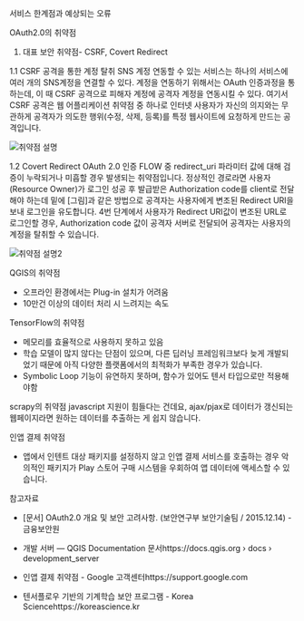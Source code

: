 서비스 한계점과 예상되는 오류

OAuth2.0의 취약점

1. 대표 보안 취약점- CSRF, Covert Redirect

1.1 CSRF 공격을 통한 계정 탈취
SNS 계정 연동할 수 있는 서비스는 하나의 서비스에 여러 개의 SNS계정을 연결할 수 있다.
계정을 연동하기 위해서는 OAuth 인증과정을 통하는데, 이 때 CSRF 공격으로 피해자 계정에 공격자 계정을 연동시킬 수 있다. 
  여기서 CSRF 공격은 웹 어플리케이션 취약점 중 하나로 인터넷 사용자가 자신의 의지와는 무관하게 공격자가 의도한 행위(수정, 삭제, 등록)를 특정 웹사이트에 요청하게 만드는 공격입니다.
  

  ![취약점 설명](https://user-images.githubusercontent.com/113437469/205424161-1475f6f3-ac13-4c26-8a2c-d695b2defd41.png)





  1.2 Covert Redirect
OAuth 2.0 인증 FLOW 중 redirect_uri 파라미터 값에 대해 검증이 누락되거나 미흡할 경우 발생되는 취약점입니다.
정상적인 경로라면 사용자(Resource Owner)가 로그인 성공 후 발급받은 Authorization code를 client로 전달해야 하는데 밑에 [그림]과 같은 방법으로 공격자는 사용자에게 변조된 Redirect URI을 보내 로그인을 유도합니다. 4번 단계에서 사용자가 Redirect URI값이 변조된 URL로 로그인할 경우, Authorization code 값이 공격자 서버로 전달되어 공격자는 사용자의 계정을 탈취할 수 있습니다.



  ![취약점 설명2](https://user-images.githubusercontent.com/113437469/205424240-f54cff3f-4a06-4965-b40e-f83d0a18eff8.png)


  
  

QGIS의 취약점
- 오프라인 환경에서는 Plug-in 설치가 어려움
- 10만건 이상의 데이터 처리 시 느려지는 속도

TensorFlow의 취약점
- 메모리를 효율적으로 사용하지 못하고 있음
- 학습 모델이 많지 않다는 단점이 있으며, 다른 딥러닝 프레임워크보다 늦게 개발되었기 때문에 아직 다양한 플랫폼에서의 최적화가 부족한 경우가 있습니다.
- Symbolic Loop 기능이 유연하지 못하며, 함수가 있어도 텐서 타입으로만 적용해야함

scrapy의 취약점
javascript 지원이 힘들다는 건데요, ajax/pjax로 데이터가 갱신되는 웹페이지라면 원하는 데이터를 추출하는 게 쉽지 않습니다.


인앱 결제 취약점

- 앱에서 인텐트 대상 패키지를 설정하지 않고 인앱 결제 서비스를 호출하는 경우 악의적인 패키지가 Play 스토어 구매 시스템을 우회하여 앱 데이터에 액세스할 수 있습니다.




참고자료 
- [문서] OAuth2.0 개요 및 보안 고려사항. (보안연구부 보안기술팀 / 2015.12.14) - 금융보안원

- 개발 서버 — QGIS Documentation 문서https://docs.qgis.org › docs › development_server

-  인앱 결제 취약점 - Google 고객센터https://support.google.com
- 텐서플로우 기반의 기계학습 보안 프로그램 - Korea Sciencehttps://koreascience.kr 
